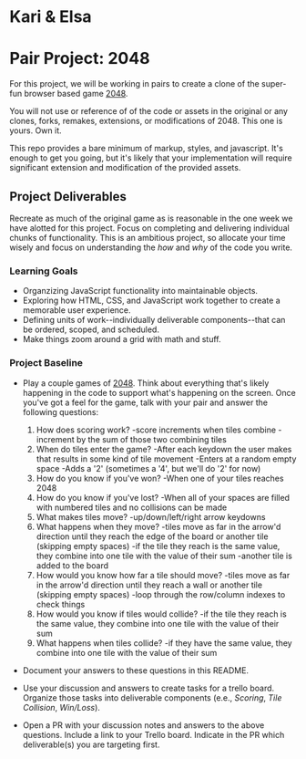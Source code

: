 # Kari & Elsa

# Pair Project: 2048
For this project, we will be working in pairs to create a clone of the super-fun browser based game [2048](http://gabrielecirulli.github.io/2048/).

You will not use or reference of of the code or assets in the original or any clones, forks, remakes, extensions, or modifications of 2048. This one is yours. Own it.

This repo provides a bare minimum of markup, styles, and javascript. It's enough to get you going, but it's likely that your implementation will require significant extension and modification of the provided assets.

## Project Deliverables
Recreate as much of the original game as is reasonable in the one week we have alotted for this project. Focus on completing and delivering individual chunks of functionality. This is an ambitious project, so allocate your time wisely and focus on understanding the _how_ and _why_ of the code you write.

### Learning Goals
- Organzizing JavaScript functionality into maintainable objects.
- Exploring how HTML, CSS, and JavaScript work together to create a memorable user experience.
- Defining units of work--individually deliverable components--that can be ordered, scoped, and scheduled.
- Make things zoom around a grid with math and stuff.

### Project Baseline
- Play a couple games of [2048](http://gabrielecirulli.github.io/2048/). Think about everything that's likely happening in the code to support what's happening on the screen. Once you've got a feel for the game, talk with your pair and answer the following questions:
  1. How does scoring work?
    -score increments when tiles combine
    -increment by the sum of those two combining tiles
  1. When do tiles enter the game?
    -After each keydown the user makes that results in some kind of tile movement
    -Enters at a random empty space
    -Adds a '2' (sometimes a '4', but we'll do '2' for now)
  1. How do you know if you've won?
    -When one of your tiles reaches 2048
  1. How do you know if you've lost?
    -When all of your spaces are filled with numbered tiles and no collisions can be made
  1. What makes tiles move?
    -up/down/left/right arrow keydowns
  1. What happens when they move?
    -tiles move as far in the arrow'd direction until they reach the edge of the board or another tile (skipping empty spaces)
    -if the tile they reach is the same value, they combine into one tile with the value of their sum
    -another tile is added to the board
  1. How would you know how far a tile should move?
    -tiles move as far in the arrow'd direction until they reach a wall or another tile (skipping empty spaces)
    -loop through the row/column indexes to check things
  1. How would you know if tiles would collide?
    -if the tile they reach is the same value, they combine into one tile with the value of their sum
  1. What happens when tiles collide?
    -if they have the same value, they combine into one tile with the value of their sum
    
- Document your answers to these questions in this README.
- Use your discussion and answers to create tasks for a trello board. Organize those tasks into deliverable components (e.e., _Scoring_, _Tile Collision_, _Win/Loss_).
- Open a PR with your discussion notes and answers to the above questions. Include a link to your Trello board. Indicate in the PR which deliverable(s) you are targeting first.

